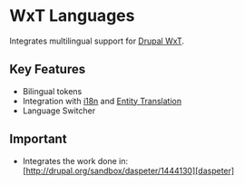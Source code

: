 WxT Languages
=============
Integrates multilingual support for [Drupal WxT][drupalwxt].

Key Features
------------

* Bilingual tokens
* Integration with [i18n][i18n] and [Entity Translation][entity_trans]
* Language Switcher

Important
---------

* Integrates the work done in: [http://drupal.org/sandbox/daspeter/1444130][daspeter]


<!-- Links Referenced -->

[daspeter]:             http://drupal.org/sandbox/daspeter/1444130
[drupalwxt]:            http://drupal.org/project/wetkit
[i18n]:                 http://drupal.org/project/i18n
[entity_trans]:         http://drupal.org/project/entity_translation
[wxt]:                  https://github.com/wet-boew/wet-boew
